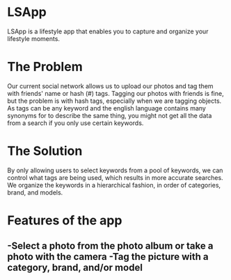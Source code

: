 LSApp
=====

LSApp is a lifestyle app that enables you to capture and organize your lifestyle moments. 

The Problem
=====

Our current social network allows us to upload our photos and tag them with friends' name or hash (#) tags.
Tagging our photos with friends is fine, but the problem is with hash tags, especially when we are tagging objects. As tags can be any keyword and the english language contains many synonyms for to describe the same thing, you might not get all the data from a search if you only use certain keywords.

The Solution
=====

By only allowing users to select keywords from a pool of keywords, we can control what tags are being used, which results in more accurate searches. We organize the keywords in a hierarchical fashion, in order of categories, brand, and models. 

Features of the app
=====

-Select a photo from the photo album or take a photo with the camera
-Tag the picture with a category, brand, and/or model
-
